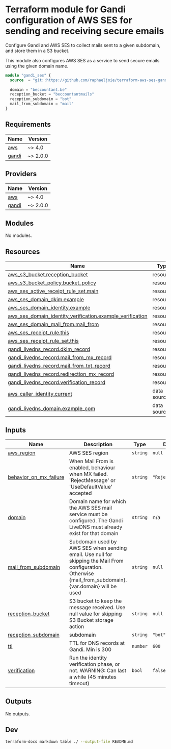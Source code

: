 # Terraform module for Gandi configuration of AWS SES for sending and receiving secure emails

Configure Gandi and AWS SES to collect mails sent to a given subdomain,
and store them in a S3 bucket.

This module also configures AWS SES as a service to send secure emails using
the given domain name.

```terraform
module "gandi_ses" {
  source  = "git::https://github.com/raphaeljoie/terraform-aws-ses-gandi.git"
  
  domain = "beccountant.be"
  reception_bucket = "beccountantmails"
  reception_subdomain = "bot"
  mail_from_subdomain = "mail"
}
```

<!-- BEGIN_TF_DOCS -->
## Requirements

| Name | Version |
|------|---------|
| <a name="requirement_aws"></a> [aws](#requirement\_aws) | ~> 4.0 |
| <a name="requirement_gandi"></a> [gandi](#requirement\_gandi) | ~> 2.0.0 |

## Providers

| Name | Version |
|------|---------|
| <a name="provider_aws"></a> [aws](#provider\_aws) | ~> 4.0 |
| <a name="provider_gandi"></a> [gandi](#provider\_gandi) | ~> 2.0.0 |

## Modules

No modules.

## Resources

| Name | Type |
|------|------|
| [aws_s3_bucket.reception_bucket](https://registry.terraform.io/providers/hashicorp/aws/latest/docs/resources/s3_bucket) | resource |
| [aws_s3_bucket_policy.bucket_policy](https://registry.terraform.io/providers/hashicorp/aws/latest/docs/resources/s3_bucket_policy) | resource |
| [aws_ses_active_receipt_rule_set.main](https://registry.terraform.io/providers/hashicorp/aws/latest/docs/resources/ses_active_receipt_rule_set) | resource |
| [aws_ses_domain_dkim.example](https://registry.terraform.io/providers/hashicorp/aws/latest/docs/resources/ses_domain_dkim) | resource |
| [aws_ses_domain_identity.example](https://registry.terraform.io/providers/hashicorp/aws/latest/docs/resources/ses_domain_identity) | resource |
| [aws_ses_domain_identity_verification.example_verification](https://registry.terraform.io/providers/hashicorp/aws/latest/docs/resources/ses_domain_identity_verification) | resource |
| [aws_ses_domain_mail_from.mail_from](https://registry.terraform.io/providers/hashicorp/aws/latest/docs/resources/ses_domain_mail_from) | resource |
| [aws_ses_receipt_rule.this](https://registry.terraform.io/providers/hashicorp/aws/latest/docs/resources/ses_receipt_rule) | resource |
| [aws_ses_receipt_rule_set.this](https://registry.terraform.io/providers/hashicorp/aws/latest/docs/resources/ses_receipt_rule_set) | resource |
| [gandi_livedns_record.dkim_record](https://registry.terraform.io/providers/go-gandi/gandi/latest/docs/resources/livedns_record) | resource |
| [gandi_livedns_record.mail_from_mx_record](https://registry.terraform.io/providers/go-gandi/gandi/latest/docs/resources/livedns_record) | resource |
| [gandi_livedns_record.mail_from_txt_record](https://registry.terraform.io/providers/go-gandi/gandi/latest/docs/resources/livedns_record) | resource |
| [gandi_livedns_record.redirection_mx_record](https://registry.terraform.io/providers/go-gandi/gandi/latest/docs/resources/livedns_record) | resource |
| [gandi_livedns_record.verification_record](https://registry.terraform.io/providers/go-gandi/gandi/latest/docs/resources/livedns_record) | resource |
| [aws_caller_identity.current](https://registry.terraform.io/providers/hashicorp/aws/latest/docs/data-sources/caller_identity) | data source |
| [gandi_livedns_domain.example_com](https://registry.terraform.io/providers/go-gandi/gandi/latest/docs/data-sources/livedns_domain) | data source |

## Inputs

| Name | Description | Type | Default | Required |
|------|-------------|------|---------|:--------:|
| <a name="input_aws_region"></a> [aws\_region](#input\_aws\_region) | AWS SES region | `string` | `null` | no |
| <a name="input_behavior_on_mx_failure"></a> [behavior\_on\_mx\_failure](#input\_behavior\_on\_mx\_failure) | When Mail From is enabled, behaviour when MX failed. 'RejectMessage' or 'UseDefaultValue' accepted | `string` | `"RejectMessage"` | no |
| <a name="input_domain"></a> [domain](#input\_domain) | Domain name for which the AWS SES mail service must be configured. The Gandi LiveDNS must already exist for that domain | `string` | n/a | yes |
| <a name="input_mail_from_subdomain"></a> [mail\_from\_subdomain](#input\_mail\_from\_subdomain) | Subdomain used by AWS SES when sending email. Use null for skipping the Mail From configuration. Otherwise {mail\_from\_subdomain}.{var.domain} will be used | `string` | `null` | no |
| <a name="input_reception_bucket"></a> [reception\_bucket](#input\_reception\_bucket) | S3 bucket to keep the message received. Use null value for skipping S3 Bucket storage action | `string` | `null` | no |
| <a name="input_reception_subdomain"></a> [reception\_subdomain](#input\_reception\_subdomain) | subdomain | `string` | `"bot"` | no |
| <a name="input_ttl"></a> [ttl](#input\_ttl) | TTL for DNS records at Gandi. Min is 300 | `number` | `600` | no |
| <a name="input_verification"></a> [verification](#input\_verification) | Run the identity verification phase, or not. WARNING: Can last a while (45 minutes timeout) | `bool` | `false` | no |

## Outputs

No outputs.
<!-- END_TF_DOCS -->

## Dev
```sh
terraform-docs markdown table ./ --output-file README.md
```
